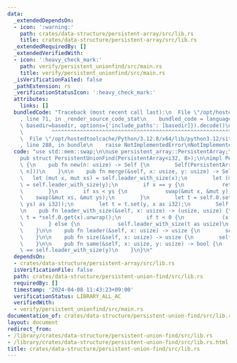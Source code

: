 ```yaml
---
data:
  _extendedDependsOn:
  - icon: ':warning:'
    path: crates/data-structure/persistent-array/src/lib.rs
    title: crates/data-structure/persistent-array/src/lib.rs
  _extendedRequiredBy: []
  _extendedVerifiedWith:
  - icon: ':heavy_check_mark:'
    path: verify/persistent_unionfind/src/main.rs
    title: verify/persistent_unionfind/src/main.rs
  _isVerificationFailed: false
  _pathExtension: rs
  _verificationStatusIcon: ':heavy_check_mark:'
  attributes:
    links: []
  bundledCode: "Traceback (most recent call last):\n  File \"/opt/hostedtoolcache/Python/3.12.8/x64/lib/python3.12/site-packages/onlinejudge_verify/documentation/build.py\"\
    , line 71, in _render_source_code_stat\n    bundled_code = language.bundle(stat.path,\
    \ basedir=basedir, options={'include_paths': [basedir]}).decode()\n          \
    \         ^^^^^^^^^^^^^^^^^^^^^^^^^^^^^^^^^^^^^^^^^^^^^^^^^^^^^^^^^^^^^^^^^^^^^^^^^^^^^^^^^\n\
    \  File \"/opt/hostedtoolcache/Python/3.12.8/x64/lib/python3.12/site-packages/onlinejudge_verify/languages/rust.py\"\
    , line 288, in bundle\n    raise NotImplementedError\nNotImplementedError\n"
  code: "use std::mem::swap;\n\nuse persistent_array::PersistentArray;\n\n#[derive(Clone)]\n\
    pub struct PersistentUnionFind(PersistentArray<i32, 8>);\n\nimpl PersistentUnionFind\
    \ {\n    pub fn new(n: usize) -> Self {\n        Self(PersistentArray::from(vec![-1;\
    \ n]))\n    }\n\n    pub fn merge(&self, x: usize, y: usize) -> Self {\n     \
    \   let (mut x, mut xs) = self.leader_with_size(x);\n        let (mut y, mut ys)\
    \ = self.leader_with_size(y);\n        if x == y {\n            return self.clone();\n\
    \        }\n        if xs < ys {\n            swap(&mut x, &mut y);\n        \
    \    swap(&mut xs, &mut ys);\n        }\n        let t = self.0.set(x, -((xs +\
    \ ys) as i32));\n        let t = t.set(y, x as i32);\n        Self(t)\n    }\n\
    \n    pub fn leader_with_size(&self, x: usize) -> (usize, usize) {\n        let\
    \ t = *self.0.get(x).unwrap();\n        if t < 0 {\n            (x, -t as usize)\n\
    \        } else {\n            self.leader_with_size(t as usize)\n        }\n\
    \    }\n\n    pub fn leader(&self, x: usize) -> usize {\n        self.leader_with_size(x).0\n\
    \    }\n\n    pub fn size(&self, x: usize) -> usize {\n        self.leader_with_size(x).1\n\
    \    }\n\n    pub fn same(&self, x: usize, y: usize) -> bool {\n        self.leader_with_size(x)\
    \ == self.leader_with_size(y)\n    }\n}\n"
  dependsOn:
  - crates/data-structure/persistent-array/src/lib.rs
  isVerificationFile: false
  path: crates/data-structure/persistent-union-find/src/lib.rs
  requiredBy: []
  timestamp: '2024-04-08 11:43:23+09:00'
  verificationStatus: LIBRARY_ALL_AC
  verifiedWith:
  - verify/persistent_unionfind/src/main.rs
documentation_of: crates/data-structure/persistent-union-find/src/lib.rs
layout: document
redirect_from:
- /library/crates/data-structure/persistent-union-find/src/lib.rs
- /library/crates/data-structure/persistent-union-find/src/lib.rs.html
title: crates/data-structure/persistent-union-find/src/lib.rs
---
```


